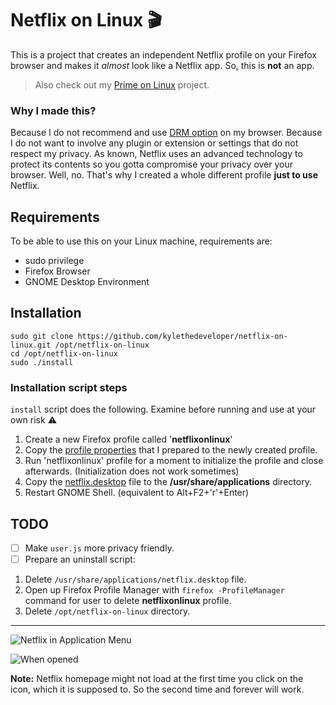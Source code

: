 # Netflix on Linux :clapper:

This is a project that creates an independent Netflix profile on your Firefox browser and makes it *almost* look like a Netflix app. So, this is **not** an app. 

> Also check out my [Prime on Linux](https://github.com/kylethedeveloper/prime-on-linux) project.

### Why I made this?

Because I do not recommend and use [DRM option](https://support.mozilla.org/en-US/kb/enable-drm) on my browser. Because I do not want to involve any plugin or extension or settings that do not respect my privacy. As known, Netflix uses an advanced technology to protect its contents so you gotta compromise your privacy over your browser. Well, no. That's why I created a whole different profile **just to use** Netflix.

## Requirements

To be able to use this on your Linux machine, requirements are:

- sudo privilege
- Firefox Browser
- GNOME Desktop Environment

## Installation

```shell
sudo git clone https://github.com/kylethedeveloper/netflix-on-linux.git /opt/netflix-on-linux
cd /opt/netflix-on-linux
sudo ./install
```

### Installation script steps

`install` script does the following. Examine before running and use at your own risk :warning:

1. Create a new Firefox profile called '**netflixonlinux**'
2. Copy the [profile properties](./properties) that I prepared to the newly created profile.
3. Run 'netflixonlinux' profile for a moment to initialize the profile and close afterwards. (Initialization does not work sometimes)
4. Copy the [netflix.desktop](./netflix.desktop) file to the **/usr/share/applications** directory.
5. Restart GNOME Shell. (equivalent to Alt+F2+'r'+Enter)

## TODO

- [ ] Make `user.js` more privacy friendly.
- [ ] Prepare an uninstall script:
1. Delete `/usr/share/applications/netflix.desktop` file.
2. Open up Firefox Profile Manager with `firefox -ProfileManager` command for user to delete **netflixonlinux** profile.
3. Delete `/opt/netflix-on-linux` directory.

***

![*Netflix in Application Menu*](https://user-images.githubusercontent.com/8023096/104824067-e3af8380-585f-11eb-9fb1-8070c22b6467.png)

![*When opened*](https://user-images.githubusercontent.com/8023096/104824083-00e45200-5860-11eb-9de1-9a8be4772611.gif)

**Note:** Netflix homepage might not load at the first time you click on the icon, which it is supposed to. So the second time and forever will work.
